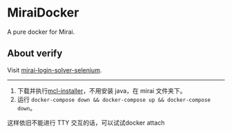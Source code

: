 # MiraiDocker

A pure docker for Mirai.

## About verify

Visit [mirai-login-solver-selenium](https://github.com/project-mirai/mirai-login-solver-selenium).

---

1. 下载并执行[mcl-installer](https://github.com/iTXTech/mcl-installer)，不用安装 java，在 mirai 文件夹下。
2. 运行 `docker-compose down && docker-compose up && docker-compose down`。

这样依旧不能进行 TTY 交互的话，可以试试docker attach
